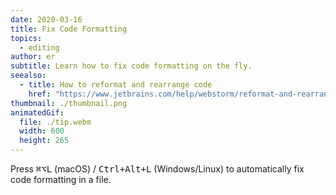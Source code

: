 ```yaml
---
date: 2020-03-16
title: Fix Code Formatting
topics:
  - editing
author: er
subtitle: Learn how to fix code formatting on the fly.
seealso:
  - title: How to reformat and rearrange code
    href: "https://www.jetbrains.com/help/webstorm/reformat-and-rearrange-code.html"
thumbnail: ./thumbnail.png
animatedGif:
  file: ./tip.webm
  width: 600
  height: 265
---
```


Press <kbd>⌘⌥L</kbd> (macOS) / <kbd>Ctrl+Alt+L</kbd> (Windows/Linux) to automatically fix code formatting in a file.
